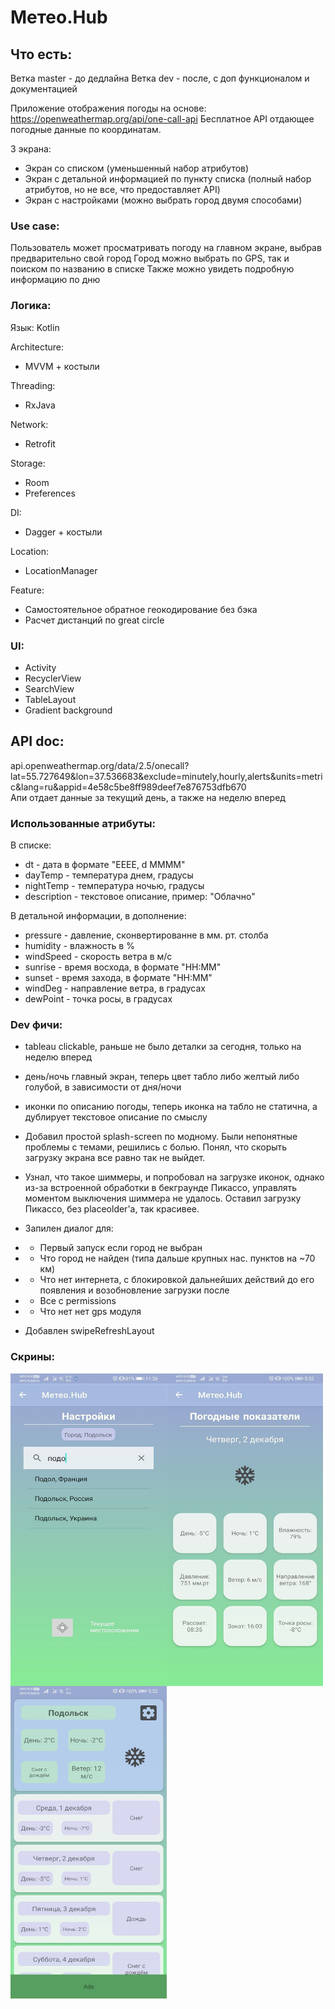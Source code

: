 # Метео.Hub

## Что есть:
Ветка master - до дедлайна
Ветка dev - после, с доп функционалом и документацией

Приложение отображения погоды на основе: https://openweathermap.org/api/one-call-api
Бесплатное API отдающее погодные данные по координатам. 

3 экрана:
* Экран со списком (уменьшенный набор атрибутов)
* Экран с детальной информацией по пункту списка (полный набор атрибутов, но не все, что предоставляет API)
* Экран с настройками (можно выбрать город двумя способами)

### Use case:

Пользователь может просматривать погоду на главном экране, выбрав предварительно свой город
Город можно выбрать по GPS, так и поиском по названию в списке
Также можно увидеть подробную информацию по дню

### Логика:
Язык: Kotlin

Architecture:
* MVVM + костыли

Threading:
* RxJava

Network:
* Retrofit

Storage:
* Room
* Preferences

DI:
* Dagger + костыли

Location:
* LocationManager

Feature:
* Самостоятельное обратное геокодирование без бэка
* Расчет дистанций по great circle

### UI:
* Activity
* RecyclerView
* SearchView
* TableLayout
* Gradient background

## API doc:
api.openweathermap.org/data/2.5/onecall?lat=55.727649&lon=37.536683&exclude=minutely,hourly,alerts&units=metric&lang=ru&appid=4e58c5be8ff989deef7e876753dfb670<br/>
Апи отдает данные за текущий день, а также на неделю вперед

### Использованные атрибуты:
В списке:
* dt - дата в формате "EEEE, d MMMM"
* dayTemp - температура днем, градусы
* nightTemp - температура ночью, градусы
* description - текстовое описание, пример: "Облачно"
	
В детальной информации, в дополнение:
* pressure - давление, сконвертированне в мм. рт. столба
* humidity - влажность в %
* windSpeed - скорость ветра в м/с
* sunrise - время восхода, в формате "HH:MM"
* sunset - время захода, в формате "HH:MM"
* windDeg - направление ветра, в градусах
* dewPoint - точка росы, в градусах

### Dev фичи:
* tableau clickable, раньше не было деталки за сегодня, только на неделю вперед
* день/ночь главный экран, теперь цвет табло либо желтый либо голубой, в зависимости от дня/ночи
* иконки по описанию погоды, теперь иконка на табло не статична, а дублирует текстовое описание по смыслу
* Добавил простой splash-screen по модному. Были непонятные проблемы с темами, решились с болью. Понял, что скорыть загрузку экрана все равно так не выйдет.
* Узнал, что такое шиммеры, и попробовал на загрузке иконок, однако из-за встроенной обработки в бекграунде Пикассо, управлять моментом выключения шиммера не удалось. Оставил загрузку Пикассо, без placeolder'a, так красивее.
* Запилен диалог для:
* * Первый запуск если город не выбран
* * Что город не найден (типа дальше крупных нас. пунктов на ~70 км)
* * Что нет интернета, с блокировкой дальнейших действий до его появления и возобновление загрузки после
* * Все с permissions
* * Что нет нет gps модуля

* Добавлен swipeRefreshLayout
    
### Скрины:
<a href="url"><img src="https://github.com/Bagaviev/AndroidSchool2021.2/blob/master/Project/screen1.jpeg" align="left" height="500" width="250" ></a>
<a href="url"><img src="https://github.com/Bagaviev/AndroidSchool2021.2/blob/master/Project/screen2.jpeg" align="left" height="500" width="250" ></a>
<a href="url"><img src="https://github.com/Bagaviev/AndroidSchool2021.2/blob/master/Project/screen3.jpeg" align="left" height="500" width="250" ></a>